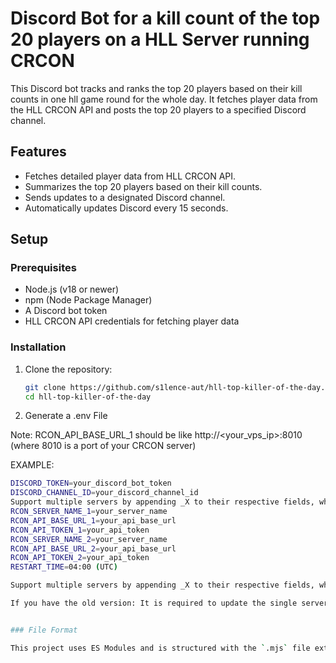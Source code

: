 # Discord Bot for a kill count of the top 20 players on a HLL Server running CRCON

This Discord bot tracks and ranks the top 20 players based on their kill counts in one hll game round for the whole day.
It fetches player data from the HLL CRCON API and posts the top 20 players to a specified Discord channel.

## Features

- Fetches detailed player data from HLL CRCON API.
- Summarizes the top 20 players based on their kill counts.
- Sends updates to a designated Discord channel.
- Automatically updates Discord every 15 seconds.


## Setup

### Prerequisites

- Node.js (v18 or newer)
- npm (Node Package Manager)
- A Discord bot token
- HLL CRCON API credentials for fetching player data

### Installation

1. Clone the repository:

   ```bash
   git clone https://github.com/s1lence-aut/hll-top-killer-of-the-day.git
   cd hll-top-killer-of-the-day

2. Generate a .env File

Note: RCON_API_BASE_URL_1 should be like http://<your_vps_ip>:8010 (where 8010 is a port of your CRCON server)

EXAMPLE:

   ```bash
   DISCORD_TOKEN=your_discord_bot_token
   DISCORD_CHANNEL_ID=your_discord_channel_id
   Support multiple servers by appending _X to their respective fields, where X is a number. For example:
   RCON_SERVER_NAME_1=your_server_name
   RCON_API_BASE_URL_1=your_api_base_url
   RCON_API_TOKEN_1=your_api_token
   RCON_SERVER_NAME_2=your_server_name
   RCON_API_BASE_URL_2=your_api_base_url
   RCON_API_TOKEN_2=your_api_token
   RESTART_TIME=04:00 (UTC)

Support multiple servers by appending _X to their respective fields, where X is a number.

If you have the old version: It is required to update the single server setups to append _1 to the end of these fields.

   
### File Format

This project uses ES Modules and is structured with the `.mjs` file extension.

